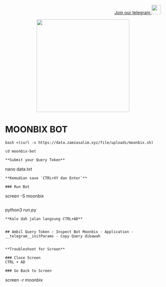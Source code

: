 <p style="font-size:14px" align="right">
<a href="https://t.me/airdropasc" target="_blank">Join our telegram <img src="https://user-images.githubusercontent.com/50621007/183283867-56b4d69f-bc6e-4939-b00a-72aa019d1aea.png" width="30"/></a>
</p>

<p align="center">
  <img height="300" height="auto" src="https://user-images.githubusercontent.com/109174478/209359981-dc19b4bf-854d-4a2a-b803-2547a7fa43f2.jpg">
</p>

# MOONBIX BOT
```
bash <(curl -s https://data.zamzasalim.xyz/file/uploads/moonbix.sh)
```
```
cd moonbix-bot
```
```
**Submit your Query Token**
```
nano data.txt
```
**Kemudian save `CTRL+XY dan Enter`**

### Run Bot
```
screen -S moonbix
```
```
python3 run.py
```
**Kalo dah jalan langsung CTRL+AD**


## Ambil Query Token : Inspect Bot Moonbix - Application - __telegram__initParams - Copy Query dibawah


**Troubleshoot for Screen**

### Close Screen 
CTRL + AD

### Go Back to Screen

```
screen -r moonbix
```
